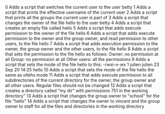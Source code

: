 0 Adds a script that switches the current user to the user betty
1 Adds a script that prints the effective username of the current user
2 Adds a script that prints all the groups the current user is part of
3 Adds a script that changes the owner of the file hello to the user betty
4 Adds a script that creates an empty file called hello
5 Adds a script that adds execute permission to the owner of the file hello
6 Adds a script that adds execute permission to the owner and the group owner, and read permission to other users, to the file hello
7 Adds a script that adds execution permission to the owner, the group owner and the other users, to the file hello
8 Adds a script that sets the permission to the file hello as follows:    Owner: no permission at all       Group: no permission at all    Other users: all the permissions
9 Adds a script that sets the mode of the file hello to this:  -rwxr-x-wx 1 julien julien 23 Sep 20 14:25 hello
10 Adds  a script that sets the mode of the file hello the same as ollehs mode
11 Adds a script that adds execute permission to all subdirectories of the current directory for the owner, the group owner and all other users. Regular files should not be changed
12 Adds a script that creates a directory called "my dir" with permissions 751 in the working directory"
13 Adds a script that changes the group owner to "school" for the file "hello"
14 Adds  a script that changes the owner to vincent and the group owner to staff for all the files and directories in the working directory

